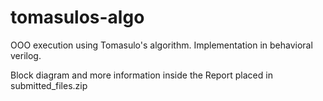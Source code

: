 tomasulos-algo
==============

OOO execution using Tomasulo's algorithm. Implementation in behavioral verilog.

Block diagram and more information inside the Report placed in submitted_files.zip
